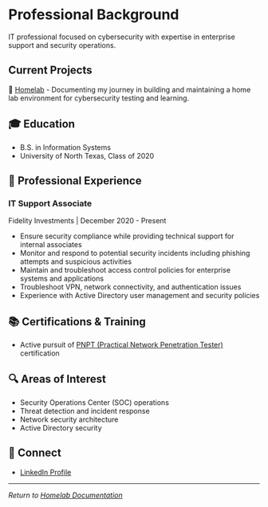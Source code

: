 # Professional Background
IT professional focused on cybersecurity with expertise in enterprise support and security operations.

## Current Projects
🚀 [Homelab](index.md) - Documenting my journey in building and maintaining a home lab environment for cybersecurity testing and learning.

## 🎓 Education
- B.S. in Information Systems
- University of North Texas, Class of 2020

## 💼 Professional Experience
### IT Support Associate
Fidelity Investments | December 2020 - Present
- Ensure security compliance while providing technical support for internal associates
- Monitor and respond to potential security incidents including phishing attempts and suspicious activities
- Maintain and troubleshoot access control policies for enterprise systems and applications
- Troubleshoot VPN, network connectivity, and authentication issues
- Experience with Active Directory user management and security policies

## 📚 Certifications & Training
- Active pursuit of [PNPT (Practical Network Penetration Tester)](https://certifications.tcm-sec.com/pnpt/) certification

## 🔍 Areas of Interest
- Security Operations Center (SOC) operations
- Threat detection and incident response
- Network security architecture
- Active Directory security

## 🤝 Connect
- [LinkedIn Profile](https://www.linkedin.com/in/tmario)

---
*Return to [Homelab Documentation](README.md)*